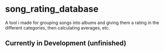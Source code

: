 # song_rating_database
  
  A tool i made for grouping songs into albums and giving them a rating in the different categories, then calculating averages, etc.

## Currently in Development (unfinished)
